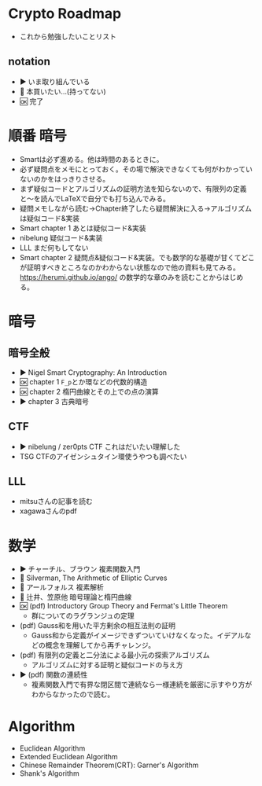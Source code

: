 # Crypto Roadmap
- これから勉強したいことリスト

## notation
- :arrow_forward: いま取り組んでいる
- :green_book: 本買いたい...(持ってない)
- :ok: 完了

# 順番 暗号
- Smartは必ず進める。他は時間のあるときに。
- 必ず疑問点をメモにとっておく。その場で解決できなくても何がわかっていないのかをはっきりさせる。
- まず疑似コードとアルゴリズムの証明方法を知らないので、有限列の定義と〜を読んでLaTeXで自分でも打ち込んでみる。
- 疑問メモしながら読む→Chapter終了したら疑問解決に入る→アルゴリズムは疑似コード&実装
- Smart chapter 1 あとは疑似コード&実装
- nibelung 疑似コード&実装
- LLL まだ何もしてない
- Smart chapter 2 疑問点&疑似コード&実装。でも数学的な基礎が甘くてどこが証明すべきところなのかわからない状態なので他の資料も見てみる。 https://herumi.github.io/ango/ の数学的な章のみを読むことからはじめる。

# 暗号

## 暗号全般
- :arrow_forward: Nigel Smart Cryptography: An Introduction
- :ok: chapter 1 `F_p`とか環などの代数的構造
- :ok: chapter 2 楕円曲線とその上での点の演算
- :arrow_forward: chapter 3 古典暗号

## CTF
- :arrow_forward: nibelung / zer0pts CTF これはだいたい理解した
- TSG CTFのアイゼンシュタイン環使うやつも調べたい

## LLL
- mitsuさんの記事を読む
- xagawaさんのpdf

# 数学
- :arrow_forward: チャーチル、ブラウン 複素関数入門
- :green_book: Silverman, The Arithmetic of Elliptic Curves
- :green_book: アールフォルス 複素解析
- :green_book: 辻井、笠原他 暗号理論と楕円曲線
- :ok: (pdf) Introductory Group Theory and Fermat's Little Theorem
  - 群についてのラグランジュの定理
- (pdf) Gauss和を用いた平方剰余の相互法則の証明
  - Gauss和から定義がイメージできずついていけなくなった。イデアルなどの概念を理解してから再チャレンジ。
- (pdf) 有限列の定義と二分法による最小元の探索アルゴリズム
  - アルゴリズムに対する証明と疑似コードの与え方
- :arrow_forward: (pdf) 関数の連続性
  - 複素関数入門で有界な閉区間で連続なら一様連続を厳密に示すやり方がわからなかったので読む。

# Algorithm
- Euclidean Algorithm
- Extended Euclidean Algorithm
- Chinese Remainder Theorem(CRT): Garner's Algorithm
- Shank's Algorithm

